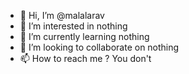 - 👋 Hi, I’m @malalarav
- 👀 I’m interested in nothing
- 🌱 I’m currently learning nothing
- 💞️ I’m looking to collaborate on nothing
- 📫 How to reach me ? You don't

<!---
malalarav/malalarav is a ✨ special ✨ repository because its `README.md` (this file) appears on your GitHub profile.
You can click the Preview link to take a look at your changes.
--->
